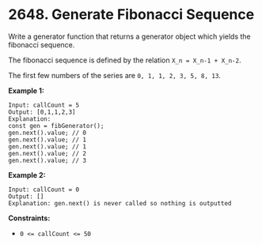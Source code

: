 # 2648. Generate Fibonacci Sequence

Write a generator function that returns a generator object which yields the fibonacci sequence.

The fibonacci sequence is defined by the relation `X_n = X_n-1 + X_n-2`.

The first few numbers of the series are `0, 1, 1, 2, 3, 5, 8, 13`.

**Example 1:**

```
Input: callCount = 5
Output: [0,1,1,2,3]
Explanation:
const gen = fibGenerator();
gen.next().value; // 0
gen.next().value; // 1
gen.next().value; // 1
gen.next().value; // 2
gen.next().value; // 3
```

**Example 2:**

```
Input: callCount = 0
Output: []
Explanation: gen.next() is never called so nothing is outputted
```

**Constraints:**

- `0 <= callCount <= 50`
